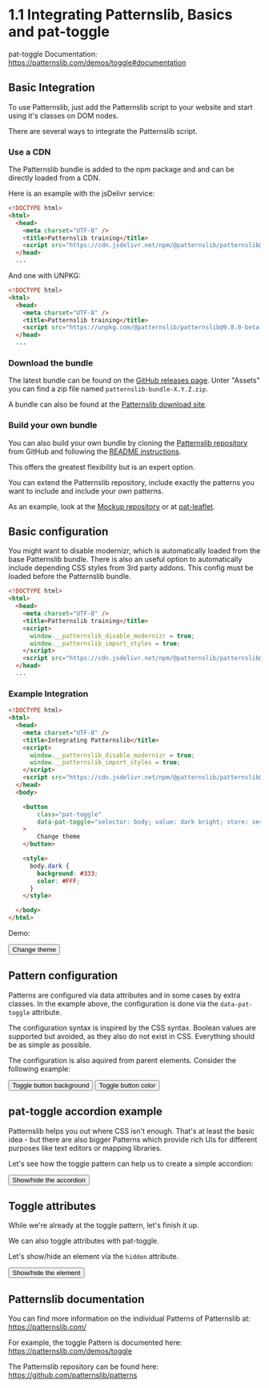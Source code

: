 # 1.1 Integrating Patternslib, Basics and pat-toggle

pat-toggle Documentation: https://patternslib.com/demos/toggle#documentation


## Basic Integration

To use Patternslib, just add the Patternslib script to your website and start using it's classes on DOM nodes.

There are several ways to integrate the Patternslib script.

### Use a CDN

The Patternslib bundle is added to the npm package and and can be directly loaded from a CDN.

Here is an example with the jsDelivr service:

```html
<!DOCTYPE html>
<html>
  <head>
    <meta charset="UTF-8" />
    <title>Patternslib training</title>
    <script src="https://cdn.jsdelivr.net/npm/@patternslib/patternslib@9.8.0-beta.6/dist/bundle.min.js"></script>
  </head>
  ...
```

And one with UNPKG:

```html
<!DOCTYPE html>
<html>
  <head>
    <meta charset="UTF-8" />
    <title>Patternslib training</title>
    <script src="https://unpkg.com/@patternslib/patternslib@9.8.0-beta.6/dist/bundle.min.js"></script>
  </head>
  ...
```

### Download the bundle

The latest bundle can be found on the [GitHub releases page](https://github.com/Patternslib/Patterns/releases).
Unter "Assets" you can find a zip file named `patternslib-bundle-X.Y.Z.zip`.

A bundle can also be found at the [Patternslib download site](https://patternslib.com/download).


### Build your own bundle

You can also build your own bundle by cloning the [Patternslib repository](https://github.com/Patternslib/Patterns) from GitHub and following the [README instructions](https://github.com/Patternslib/Patterns/blob/master/README.md).

This offers the greatest flexibility but is an expert option.

You can extend the Patternslib repository, include exactly the patterns you want to include and include your own patterns.

As an example, look at the [Mockup repository](https://github.com/plone/mockup/) or at [pat-leaflet](https://github.com/patternslib/pat-leaflet).


## Basic configuration

You might want to disable modernizr, which is automatically loaded from the base Patternslib bundle.
There is also an useful option to automatically include depending CSS styles from 3rd party addons.
This config must be loaded before the Patternslib bundle.

```html
<!DOCTYPE html>
<html>
  <head>
    <meta charset="UTF-8" />
    <title>Patternslib training</title>
    <script>
      window.__patternslib_disable_modernizr = true;
      window.__patternslib_import_styles = true;
    </script>
    <script src="https://cdn.jsdelivr.net/npm/@patternslib/patternslib@9.8.0-beta.6/dist/bundle.min.js"></script>
  </head>
  ...
```


### Example Integration


```html
<!DOCTYPE html>
<html>
  <head>
    <meta charset="UTF-8" />
    <title>Integrating Patternslib</title>
    <script>
      window.__patternslib_disable_modernizr = true;
      window.__patternslib_import_styles = true;
    </script>
    <script src="https://cdn.jsdelivr.net/npm/@patternslib/patternslib@9.8.0-beta.6/dist/bundle.min.js"></script>
  </head>
  <body>

    <button
        class="pat-toggle"
        data-pat-toggle="selector: body; value: dark bright; store: session"
    >
        Change theme
    </button>

    <style>
      body.dark {
        background: #333;
        color: #FFF;
      }
    </style>

  </body>
</html>

```

Demo:

<button
    class="pat-toggle"
    data-pat-toggle="
      selector: body;
      value: dark bright;
      store: session">
  Change theme
</button>

<style>
  body.dark {
    background: #333;
    color: #FFF;
  }
</style>


## Pattern configuration

Patterns are configured via data attributes and in some cases by extra classes.
In the example above, the configuration is done via the ``data-pat-toggle`` attribute.

The configuration syntax is inspired by the CSS syntax.
Boolean values are supported but avoided, as they also do not exist in CSS.
Everything should be as simple as possible.

The configuration is also aquired from parent elements.
Consider the following example:


<div class="pat-clone-code">
<div data-pat-toggle="selector: button.pat-toggle">
  <button class="pat-toggle" data-pat-toggle="value: bg-red default">Toggle button background</button>
  <button class="pat-toggle" data-pat-toggle="value: fg-blue default">Toggle button color</button>
  <style>
    .bg-red { background-color: red; }
    .fg-blue { color: blue; }
  </style>
</div>
</div>


## pat-toggle accordion example

Patternslib helps you out where CSS isn't enough.
That's at least the basic idea - but there are also bigger Patterns which provide rich UIs for different purposes like text editors or mapping libraries.

Let's see how the toggle pattern can help us to create a simple accordion:


<div class="pat-clone-code">
<div>
  <button class="pat-toggle" data-pat-toggle="selector: #example-1-1--accordion; value: opened closed">Show/hide the accordion</button>
  <section id="example-1-1--accordion" class="closed">
    <img src="https://picsum.photos/400/600" alt="random image from the internet" />
  </section>
  <style>
    .closed {
      height: 0;
      overflow: hidden;
      transition: height 1s;
    }
    .opened {
      height: 600px;
      overflow: hidden;
      transition: height 1s
    }
  </style>
</div>
</div>


## Toggle attributes

While we're already at the toggle pattern, let's finish it up.

We can also toggle attributes with pat-toggle.

Let's show/hide an element via the ``hidden`` attribute.


<div class="pat-clone-code">
<div>
  <button class="pat-toggle" data-pat-toggle="selector: #example-1-1--show-hide; attribute: hidden">Show/hide the element</button>
  <section id="example-1-1--show-hide" hidden>
    <img src="https://picsum.photos/400/600" alt="random image from the internet" />
  </section>
</div>
</div>


## Patternslib documentation

You can find more information on the individual Patterns of Patternslib at: https://patternslib.com/

For example, the toggle Pattern is documented here: https://patternslib.com/demos/toggle

The Patternslib repository can be found here: https://github.com/patternslib/patterns

